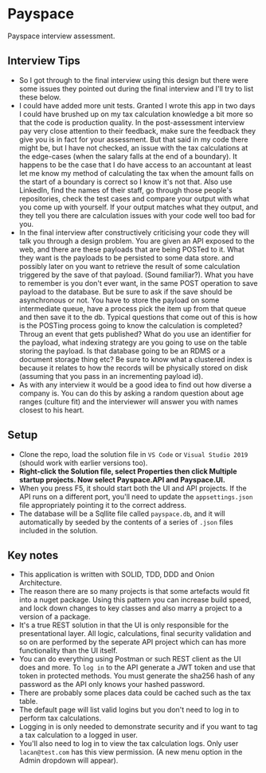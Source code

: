 # Payspace
Payspace interview assessment.

## Interview Tips
- So I got through to the final interview using this design but there were some issues they pointed out during the final interview and I'll try to list these below.
- I could have added more unit tests. Granted I wrote this app in two days I could have brushed up on my tax calculation knowledge a bit more so that the code is  production quality. In the post-assessment interview pay very close attention to their feedback, make sure the feedback they give you is in fact for your assessment. But that said in my code there might be, but I have not checked, an issue with the tax calculations at the edge-cases (when the salary falls at the end of a boundary). It happens to be the case that I do have access to an accountant at least let me know my method of calculating the tax when the amount falls on the start of a boundary is correct so I know it's not that. Also use LinkedIn, find the names of their staff, go through those people's repositories, check the test cases and compare your output with what you come up with yourself. If your output matches what they output, and they tell you there are calculation issues with your code well too bad for you.
- In the final interview after constructively criticising your code they will talk you through a design problem. You are given an API exposed to the web, and there are these payloads that are being POSTed to it. What they want is the payloads to be persisted to some data store. and possibly later on you want to retrieve the result of some calculation triggered by the save of that payload. (Sound familiar?). What you have to remember is you don't ever want, in the same POST operation to save payload to the database. But be sure to ask if the save should be asynchronous or not. You have to store the payload on some intermediate queue, have a process pick the item up from that queue and then save it to the db. Typical questions that come out of this is how is the POSTing process going to know the calculation is completed? Throug an event that gets published? What do you use an identifier for the payload, what indexing strategy are you going to use on the table storing the payload. Is that database going to be an RDMS or a document storage thing etc? Be sure to know what a clustered index is because it relates to how the records will be physically stored on disk (assuming that you pass in an incrementing payload id).
- As with any interview it would be a good idea to find out how diverse a company is. You can do this by asking a random question about age ranges (culture fit) and the interviewer will answer you with names closest to his heart.

## Setup
- Clone the repo, load the solution file in `VS Code` or `Visual Studio 2019` (should work with earlier versions too).
- **Right-click the Solution file, select Properties then click Multiple startup projects. Now select Payspace.API and Payspace.UI.**
- When you press F5, it should start both the UI and API projects. If the API runs on a different port, you'll need to update the `appsettings.json` file appropriately pointing it to the correct address.
- The database will be a Sqllite file called `payspace.db`, and it will automatically by seeded by the contents of a series of `.json` files included in the solution.

## Key notes
- This application is written with SOLID, TDD, DDD and Onion Architecture. 
- The reason there are so many projects is that some artefacts would fit into a nuget package. Using this pattern you can increase build speed, and lock down changes to key classes and also marry a project to a version of a package.
- It's a true REST solution in that the UI is only responsible for the presentational layer. All logic, calculations, final security validation and so on are performed by the seperate API project which can has more functionality than the UI itself.
- You can do everything using Postman or such REST client as the UI does and more. To `log in` to the API generate a JWT token and use that token in protected methods. You must generate the sha256 hash of any password as the API only knows your hashed password.
- There are probably some places data could be cached such as the tax table.
- The default page will list valid logins but you don't need to log in to perform tax calculations. 
- Logging in is only needed to demonstrate security and if you want to tag a tax calculation to a logged in user.
- You'll also need to log in to view the tax calculation logs. Only user `lacan@test.com` has this view permission. (A new menu option in the Admin dropdown will appear).


